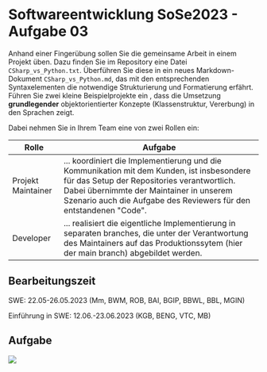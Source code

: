 # Softwareentwicklung SoSe2023 - Aufgabe 03

Anhand einer Fingerübung sollen Sie die gemeinsame Arbeit in einem Projekt üben. Dazu finden Sie im Repository eine Datei `CSharp_vs_Python.txt`. Überführen Sie diese in ein neues Markdown-Dokument `CSharp_vs_Python.md`, das mit den entsprechenden Syntaxelementen die notwendige Strukturierung und Formatierung erfährt. Führen Sie zwei kleine Beispielprojekte ein , dass die Umsetzung __grundlegender__ objektorientierter Konzepte (Klassenstruktur, Vererbung) in den  Sprachen zeigt.

Dabei nehmen Sie in Ihrem Team eine von zwei Rollen ein:

| Rolle | Aufgabe |
|-------|---------|
| Projekt Maintainer | ... koordiniert die Implementierung und die Kommunikation mit dem Kunden, ist insbesondere für das Setup der Repositories verantwortlich. Dabei übernimmte der Maintainer in unserem Szenario auch die Aufgabe des Reviewers für den entstandenen "Code". |
| Developer | ... realisiert die eigentliche Implementierung in separaten branches, die unter der Verantwortung des Maintainers auf das Produktionssytem (hier der main branch) abgebildet werden. |

## Bearbeitungszeit

SWE: 22.05-26.05.2023 (Mm, BWM, ROB, BAI, BGIP, BBWL, BBL, MGIN)

Einführung in SWE: 12.06.-23.06.2023 (KGB, BENG, VTC, MB)

## Aufgabe

![](http://www.plantuml.com/plantuml/png/hLN1RXit4BthAwRf9IaYBThU3AY8OzUkORWndBI79aR0NOvsMNF9BMSermxyD_sCtl9Z7Iwn6qcGjpxa850S3cVclJV3VKMi0iVMpbJ5Fi25CexbXo4Ru1ZNQ7qd--KIVlUXn826ewjXkPnzyORv_AUDomTmXLM3GNvm7rEKbN66ZNUmbjyPKKHuXsrd5IEzX0_kP-DAP4O7c0AaL5RL2CQ1LWINmV-9Don537_XB0LKrf31yF_r73gBDJfu_xvXxkYWAEfeDDAYDjp4Sb7vjbYXuXYG2YFroVBfGX5ZCAxE5TD3Ng-luLbtnurt7zVqiQ96XUxP1tU2n3c9nW1lOycARWYUdxb6MNu99xvLd8jDY8-ynX8DTGOjHBfTl81T02Fv1m1_n5jnZaCjYOapuGzRT3moa4GpQyMuWNsA5RZmmg9F44UAXwHxl8iYAoUYTC7N0OcAualEyUOGOm-Ch4DMcU1rK4vwX3OkxFXlOfHhty-SPuHWwePdyDqOpc6K_8hH9Ekvxx9x4eB_PiWIO3exyK5aoCVA4hGwMOyDtKGYu_ETtnnZeAeng14kUwbXJGiuwhLE5rA_gfXWc1e3lBlhlFInDf83e8-nGRiqlqO7vAsTeTEGC4nmTEJRrh1SU7w5grJeFQYuohf_y-B9NFsmmzMRDvUG0S1cxn4CXndexk6-WlVNctho2jS6RwKL9_31s_Je86mCe_RLrYYYA_Akg8GqLVeWchbwVYl6UHxFkN9wtaLhvm7_aZrJKGNCRchh03wTfbctnecOOeUGxGzRk-lhHriVqlknya7dEVlQPOjVv2sRh8b6-ZRWOCgmidqJK2QSG8GxxLC_G3O9dgd9JoeFQXLmBXAY70Pyz0qI4hPO-5LLJOb4_GvTRZQBAvwzDim8iPMddpx_m_VML4q_UtMzMlI99Shu5gQ3NuoxZwlF_zROVo26jqYdWKQNFDBtX6KY0vhoneSWfp6ClVdacVXnPoREXr3zo9vWOp6CbHvgrV7m91ohG8pMIiLZsgc6WP4530uZ8mc6BDyKnOCaggnHu5fFX6vIoCCo-KMYhMwUQTppBY-NikcilvC1VM9GZJdmqAsJrqvHrYoh0B6e2AMGVH-bL-XqREr_)
